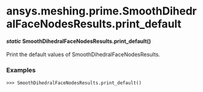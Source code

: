 # ansys.meshing.prime.SmoothDihedralFaceNodesResults.print_default

#### *static* SmoothDihedralFaceNodesResults.print_default()

Print the default values of SmoothDihedralFaceNodesResults.

### Examples

```pycon
>>> SmoothDihedralFaceNodesResults.print_default()
```

<!-- !! processed by numpydoc !! -->
